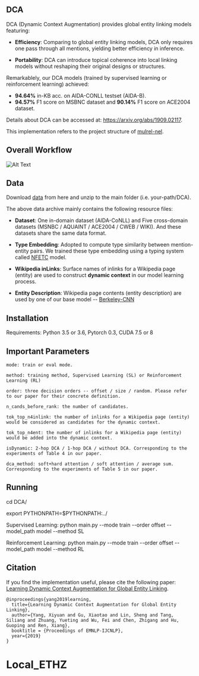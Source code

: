 ## DCA
DCA (Dynamic Context Augmentation) provides global entity linking models featuring:

- **Efficiency**: Comparing to global entity linking models, DCA only requires one pass through all mentions, yielding better efficiency in inference.

- **Portability**: DCA can introduce topical coherence into local linking models without reshaping their original designs or structures.

Remarkablely, our DCA models (trained by supervised learning or reinforcement learning) achieved:

- **94.64%** in-KB acc. on AIDA-CONLL testset (AIDA-B).
- **94.57%** F1 score on MSBNC dataset and **90.14%** F1 score on ACE2004 dataset.

Details about DCA can be accessed at: https://arxiv.org/abs/1909.02117.

This implementation refers to the project structure of [mulrel-nel](https://github.com/lephong/mulrel-nel).

## Overall Workflow
![Alt Text](https://github.com/YoungXiyuan/DCA/blob/master/DCA.gif)

## Data
Download [data](https://drive.google.com/open?id=1MfjzjZH_KKsXshtepzSBwkvjabdEytzh) from here and unzip to the main folder (i.e. your-path/DCA). 

The above data archive mainly contains the following resource files:

- **Dataset**: One in-domain dataset (AIDA-CoNLL) and Five cross-domain datasets (MSNBC / AQUAINT / ACE2004 / CWEB / WIKI). And these datasets share the same data format.

- **Type Embedding**: Adopted to compute type similarity between mention-entity pairs. We trained these type embedding using a typing system called [NFETC](https://arxiv.org/abs/1803.03378) model.

- **Wikipedia inLinks**: Surface names of inlinks for a Wikipedia page (entity) are used to construct **dynamic context** in our model learning process.

- **Entity Description**: Wikipedia page contents (entity description) are used by one of our base model -- [Berkeley-CNN](https://www.aclweb.org/anthology/N16-1150/)

## Installation
Requirements: Python 3.5 or 3.6, Pytorch 0.3, CUDA 7.5 or 8

## Important Parameters

```
mode: train or eval mode.

method: training method, Supervised Learning (SL) or Reinforcement Learning (RL)

order: three decision orders -- offset / size / random. Please refer to our paper for their concrete definition.

n_cands_before_rank: the number of candidates.

tok_top_n4inlink: the number of inlinks for a Wikipedia page (entity) would be considered as candidates for the dynamic context.

tok_top_n4ent: the number of inlinks for a Wikipedia page (entity) would be added into the dynamic context.

isDynamic: 2-hop DCA / 1-hop DCA / without DCA. Corresponding to the experiments of Table 4 in our paper.

dca_method: soft+hard attention / soft attention / average sum. Corresponding to the experiments of Table 5 in our paper.
```

## Running
cd DCA/

export PYTHONPATH=$PYTHONPATH:../

Supervised Learning: python main.py --mode train --order offset --model_path model --method SL

Reinforcement Learning: python main.py --mode train --order offset --model_path model --method RL

## Citation
If you find the implementation useful, please cite the following paper: [Learning Dynamic Context Augmentation for Global Entity Linking](https://arxiv.org/abs/1909.02117).

```
@inproceedings{yang2019learning,
  title={Learning Dynamic Context Augmentation for Global Entity Linking},
  author={Yang, Xiyuan and Gu, Xiaotao and Lin, Sheng and Tang, Siliang and Zhuang, Yueting and Wu, Fei and Chen, Zhigang and Hu, Guoping and Ren, Xiang},
  booktitle = {Proceedings of EMNLP-IJCNLP},
  year={2019}
}
```
# Local_ETHZ
